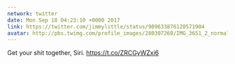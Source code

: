```yaml
---
network: twitter
date: Mon Sep 18 04:23:10 +0000 2017
link: https://twitter.com/jimmylittle/status/909633876120571904
avatar: http://pbs.twimg.com/profile_images/280307260/IMG_3651_2_normal.jpg
---
```


Get your shit together, Siri. https://t.co/ZRCGyWZxi6
